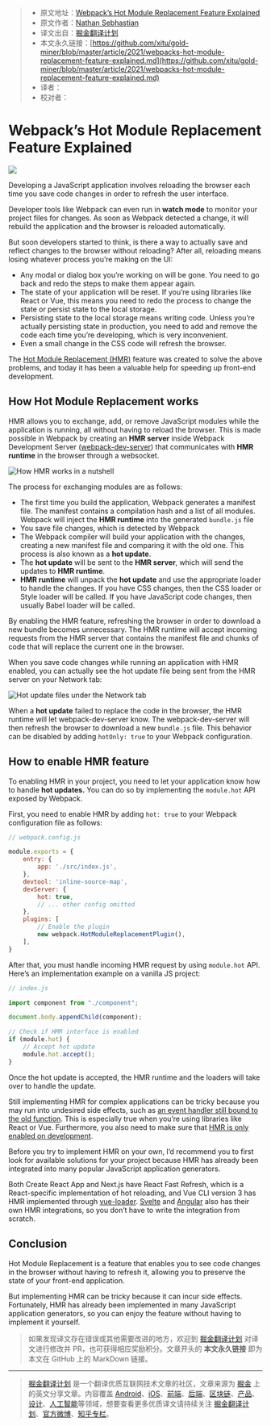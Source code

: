 > * 原文地址：[Webpack’s Hot Module Replacement Feature Explained](https://blog.bitsrc.io/webpacks-hot-module-replacement-feature-explained-43c13b169986)
> * 原文作者：[Nathan Sebhastian](https://medium.com/@nathansebhastian)
> * 译文出自：[掘金翻译计划](https://github.com/xitu/gold-miner)
> * 本文永久链接：[https://github.com/xitu/gold-miner/blob/master/article/2021/webpacks-hot-module-replacement-feature-explained.md](https://github.com/xitu/gold-miner/blob/master/article/2021/webpacks-hot-module-replacement-feature-explained.md)
> * 译者：
> * 校对者：

# Webpack’s Hot Module Replacement Feature Explained

![](https://cdn-images-1.medium.com/max/2024/1*q3OLOdT-Ep86tfnvugnabw.png)

Developing a JavaScript application involves reloading the browser each time you save code changes in order to refresh the user interface.

Developer tools like Webpack can even run in **watch mode** to monitor your project files for changes. As soon as Webpack detected a change, it will rebuild the application and the browser is reloaded automatically.

But soon developers started to think, is there a way to actually save and reflect changes to the browser without reloading? After all, reloading means losing whatever process you’re making on the UI:

* Any modal or dialog box you’re working on will be gone. You need to go back and redo the steps to make them appear again.
* The state of your application will be reset. If you’re using libraries like React or Vue, this means you need to redo the process to change the state or persist state to the local storage.
* Persisting state to the local storage means writing code. Unless you’re actually persisting state in production, you need to add and remove the code each time you’re developing, which is very inconvenient.
* Even a small change in the CSS code will refresh the browser.

The [Hot Module Replacement (HMR)](https://webpack.js.org/concepts/hot-module-replacement/) feature was created to solve the above problems, and today it has been a valuable help for speeding up front-end development.

## How Hot Module Replacement works

HMR allows you to exchange, add, or remove JavaScript modules while the application is running, all without having to reload the browser. This is made possible in Webpack by creating an **HMR server** inside Webpack Development Server ([webpack-dev-server](https://github.com/webpack/webpack-dev-server)) that communicates with **HMR runtime** in the browser through a websocket.

![How HMR works in a nutshell](https://cdn-images-1.medium.com/max/3840/1*UGYFDKGrQF6ID3CofCHUwg.png)

The process for exchanging modules are as follows:

* The first time you build the application, Webpack generates a manifest file. The manifest contains a compilation hash and a list of all modules. Webpack will inject the **HMR runtime** into the generated `bundle.js` file
* You save file changes, which is detected by Webpack
* The Webpack compiler will build your application with the changes, creating a new manifest file and comparing it with the old one. This process is also known as a **hot update**.
* The **hot update** will be sent to the **HMR server**, which will send the updates to **HMR runtime**.
* **HMR runtime** will unpack the **hot update** and use the appropriate loader to handle the changes. If you have CSS changes, then the CSS loader or Style loader will be called. If you have JavaScript code changes, then usually Babel loader will be called.

By enabling the HMR feature, refreshing the browser in order to download a new bundle becomes unnecessary. The HMR runtime will accept incoming requests from the HMR server that contains the manifest file and chunks of code that will replace the current one in the browser.

When you save code changes while running an application with HMR enabled, you can actually see the hot update file being sent from the HMR server on your Network tab:

![Hot update files under the Network tab](https://cdn-images-1.medium.com/max/2880/1*phxmgjIC0OrLPZVFsWlvyA.png)

When a **hot update** failed to replace the code in the browser, the HMR runtime will let webpack-dev-server know. The webpack-dev-server will then refresh the browser to download a new `bundle.js` file. This behavior can be disabled by adding `hotOnly: true` to your Webpack configuration.

## How to enable HMR feature

To enabling HMR in your project, you need to let your application know how to handle **hot updates.** You can do so by implementing the `module.hot` API exposed by Webpack.

First, you need to enable HMR by adding `hot: true` to your Webpack configuration file as follows:

```js
// webpack.config.js

module.exports = {
    entry: {
        app: './src/index.js',
    },
    devtool: 'inline-source-map',
    devServer: {
        hot: true,
        // ... other config omitted
    },
    plugins: [
        // Enable the plugin
        new webpack.HotModuleReplacementPlugin(),
    ],
}
```

After that, you must handle incoming HMR request by using `module.hot` API. Here’s an implementation example on a vanilla JS project:

```js
// index.js

import component from "./component";

document.body.appendChild(component);

// Check if HMR interface is enabled
if (module.hot) {
    // Accept hot update
    module.hot.accept();
}
```

Once the hot update is accepted, the HMR runtime and the loaders will take over to handle the update.

Still implementing HMR for complex applications can be tricky because you may run into undesired side effects, such as [an event handler still bound to the old function](https://webpack.js.org/guides/hot-module-replacement/#enabling-hmr). This is especially true when you’re using libraries like React or Vue. Furthermore, you also need to make sure that [HMR is only enabled on development](https://webpack.js.org/guides/production/).

Before you try to implement HMR on your own, I’d recommend you to first look for available solutions for your project because HMR has already been integrated into many popular JavaScript application generators.

Both Create React App and Next.js have React Fast Refresh, which is a React-specific implementation of hot reloading, and Vue CLI version 3 has HMR implemented through [vue-loader](https://github.com/vuejs/vue-loader). [Svelte](https://github.com/sveltejs/svelte-loader) and [Angular](https://github.com/PatrickJS/angular-hmr) also has their own HMR integrations, so you don’t have to write the integration from scratch.

## Conclusion

Hot Module Replacement is a feature that enables you to see code changes in the browser without having to refresh it, allowing you to preserve the state of your front-end application.

But implementing HMR can be tricky because it can incur side effects. Fortunately, HMR has already been implemented in many JavaScript application generators, so you can enjoy the feature without having to implement it yourself.

> 如果发现译文存在错误或其他需要改进的地方，欢迎到 [掘金翻译计划](https://github.com/xitu/gold-miner) 对译文进行修改并 PR，也可获得相应奖励积分。文章开头的 **本文永久链接** 即为本文在 GitHub 上的 MarkDown 链接。

---

> [掘金翻译计划](https://github.com/xitu/gold-miner) 是一个翻译优质互联网技术文章的社区，文章来源为 [掘金](https://juejin.im) 上的英文分享文章。内容覆盖 [Android](https://github.com/xitu/gold-miner#android)、[iOS](https://github.com/xitu/gold-miner#ios)、[前端](https://github.com/xitu/gold-miner#前端)、[后端](https://github.com/xitu/gold-miner#后端)、[区块链](https://github.com/xitu/gold-miner#区块链)、[产品](https://github.com/xitu/gold-miner#产品)、[设计](https://github.com/xitu/gold-miner#设计)、[人工智能](https://github.com/xitu/gold-miner#人工智能)等领域，想要查看更多优质译文请持续关注 [掘金翻译计划](https://github.com/xitu/gold-miner)、[官方微博](http://weibo.com/juejinfanyi)、[知乎专栏](https://zhuanlan.zhihu.com/juejinfanyi)。
